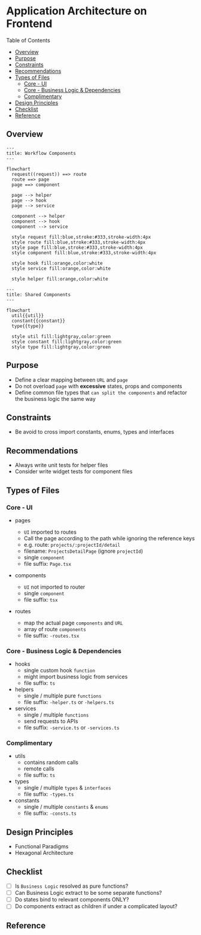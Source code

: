 # Application Architecture on Frontend <!-- omit in toc -->

Table of Contents

- [Overview](#overview)
- [Purpose](#purpose)
- [Constraints](#constraints)
- [Recommendations](#recommendations)
- [Types of Files](#types-of-files)
  - [Core - UI](#core---ui)
  - [Core - Business Logic \& Dependencies](#core---business-logic--dependencies)
  - [Complimentary](#complimentary)
- [Design Principles](#design-principles)
- [Checklist](#checklist)
- [Reference](#reference)

## Overview

```mermaid
---
title: Workflow Components
---

flowchart
  request((request)) ==> route
  route ==> page
  page ==> component

  page --> helper
  page --> hook
  page --> service

  component --> helper
  component --> hook
  component --> service

  style request fill:blue,stroke:#333,stroke-width:4px
  style route fill:blue,stroke:#333,stroke-width:4px
  style page fill:blue,stroke:#333,stroke-width:4px
  style component fill:blue,stroke:#333,stroke-width:4px

  style hook fill:orange,color:white
  style service fill:orange,color:white

  style helper fill:orange,color:white
```

```mermaid
---
title: Shared Components
---

flowchart
  util{{util}}
  constant{{constant}}
  type{{type}}

  style util fill:lightgray,color:green
  style constant fill:lightgray,color:green
  style type fill:lightgray,color:green
```

## Purpose

- Define a clear mapping between `URL` and `page`
- Do not overload `page` with **excessive** states, props and components
- Define common file types that `can split the components` and refactor the business logic the same way

## Constraints

- Be avoid to cross import constants, enums, types and interfaces

## Recommendations

- Always write unit tests for helper files
- Consider write widget tests for component files

## Types of Files

### Core - UI

- pages
  - `UI` imported to routes
  - Call the page according to the path while ignoring the reference keys
  - e.g. route: `projects/:projectId/detail`
  - filename: `ProjectsDetailPage` (ignore `projectId`)
  - single `component`
  - file suffix: `Page.tsx`

- components
  - `UI` not imported to router
  - single `component`
  - file suffix: `tsx`

- routes
  - map the actual page `components` and `URL`
  - array of route `components`
  - file suffix: `-routes.tsx`

### Core - Business Logic & Dependencies

- hooks
  - single custom hook `function`
  - might import business logic from services
  - file suffix: `ts`
- helpers
  - single / multiple pure `functions`
  - file suffix: `-helper.ts` or `-helpers.ts`
- services
  - single / multiple `functions`
  - send requests to APIs
  - file suffix: `-service.ts` or `-services.ts`

### Complimentary

- utils
  - contains random calls
  - remote calls
  - file suffix: `ts`
- types
  - single / multiple `types` & `interfaces`
  - file suffix: `-types.ts`
- constants
  - single / multiple `constants` & `enums`
  - file suffix: `-consts.ts`

<!-- ## When to have a new -->

## Design Principles

- Functional Paradigms
- Hexagonal Architecture

## Checklist

- [ ] Is `Business Logic` resolved as pure functions?
- [ ] Can Business Logic extract to be some separate functions?
- [ ] Do states bind to relevant components ONLY?
- [ ] Do components extract as children if under a complicated layout?

## Reference
